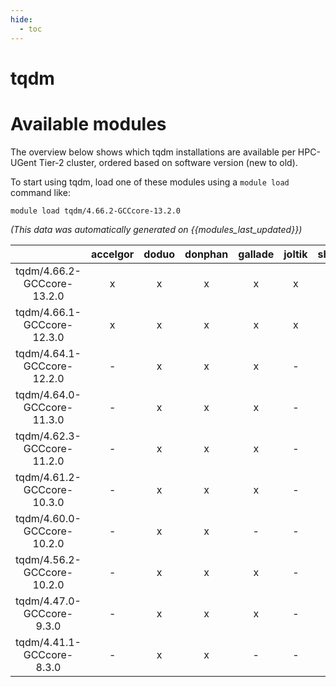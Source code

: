 ```yaml
---
hide:
  - toc
---
```


tqdm
====

# Available modules


The overview below shows which tqdm installations are available per HPC-UGent Tier-2 cluster, ordered based on software version (new to old).

To start using tqdm, load one of these modules using a `module load` command like:

```shell
module load tqdm/4.66.2-GCCcore-13.2.0
```

*(This data was automatically generated on {{modules_last_updated}})*  

| |accelgor|doduo|donphan|gallade|joltik|shinx|
| :---: | :---: | :---: | :---: | :---: | :---: | :---: |
|tqdm/4.66.2-GCCcore-13.2.0|x|x|x|x|x|x|
|tqdm/4.66.1-GCCcore-12.3.0|x|x|x|x|x|x|
|tqdm/4.64.1-GCCcore-12.2.0|-|x|x|x|-|x|
|tqdm/4.64.0-GCCcore-11.3.0|-|x|x|x|-|x|
|tqdm/4.62.3-GCCcore-11.2.0|-|x|x|x|-|-|
|tqdm/4.61.2-GCCcore-10.3.0|-|x|x|x|-|-|
|tqdm/4.60.0-GCCcore-10.2.0|-|x|x|-|-|-|
|tqdm/4.56.2-GCCcore-10.2.0|-|x|x|x|-|-|
|tqdm/4.47.0-GCCcore-9.3.0|-|x|x|x|-|-|
|tqdm/4.41.1-GCCcore-8.3.0|-|x|x|-|-|-|
